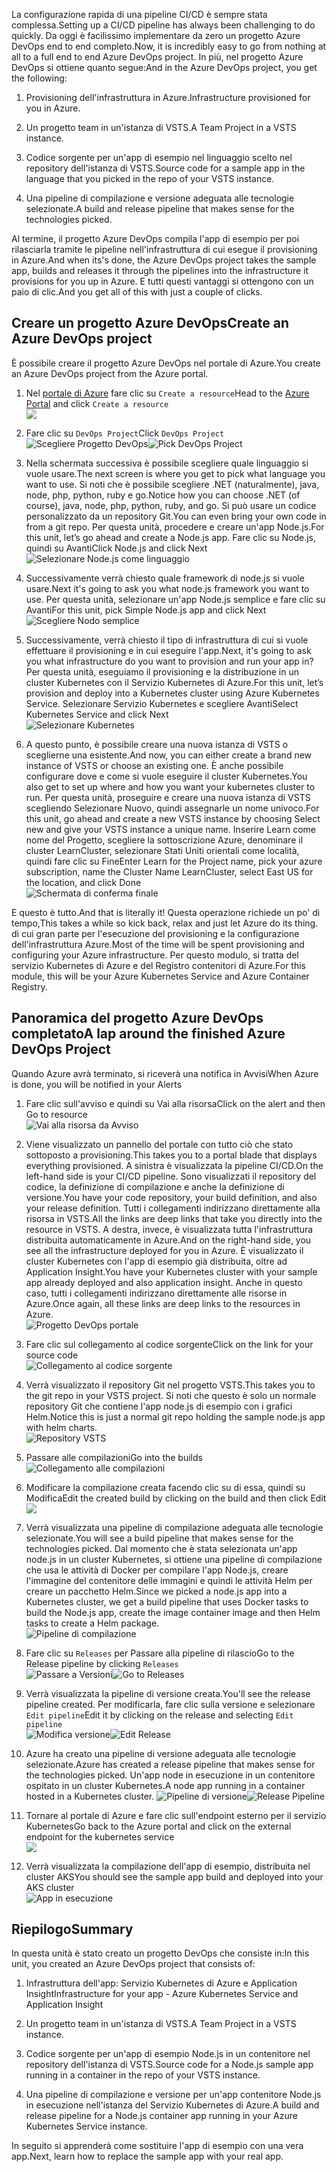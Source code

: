 <span data-ttu-id="6e775-101">La configurazione rapida di una pipeline CI/CD è sempre stata complessa.</span><span class="sxs-lookup"><span data-stu-id="6e775-101">Setting up a CI/CD pipeline has always been challenging to do quickly.</span></span> <span data-ttu-id="6e775-102">Da oggi è facilissimo implementare da zero un progetto Azure DevOps end to end completo.</span><span class="sxs-lookup"><span data-stu-id="6e775-102">Now, it is incredibly easy to go from nothing at all to a full end to end Azure DevOps project.</span></span> <span data-ttu-id="6e775-103">In più, nel progetto Azure DevOps si ottiene quanto segue:</span><span class="sxs-lookup"><span data-stu-id="6e775-103">And in the Azure DevOps project, you get the following:</span></span>

1. <span data-ttu-id="6e775-104">Provisioning dell'infrastruttura in Azure.</span><span class="sxs-lookup"><span data-stu-id="6e775-104">Infrastructure provisioned for you in Azure.</span></span>

2. <span data-ttu-id="6e775-105">Un progetto team in un'istanza di VSTS.</span><span class="sxs-lookup"><span data-stu-id="6e775-105">A Team Project in a VSTS instance.</span></span>

3. <span data-ttu-id="6e775-106">Codice sorgente per un'app di esempio nel linguaggio scelto nel repository dell'istanza di VSTS.</span><span class="sxs-lookup"><span data-stu-id="6e775-106">Source code for a sample app in the language that you picked in the repo of your VSTS instance.</span></span>

4. <span data-ttu-id="6e775-107">Una pipeline di compilazione e versione adeguata alle tecnologie selezionate.</span><span class="sxs-lookup"><span data-stu-id="6e775-107">A build and release pipeline that makes sense for the technologies picked.</span></span>

<span data-ttu-id="6e775-108">Al termine, il progetto Azure DevOps compila l'app di esempio per poi rilasciarla tramite le pipeline nell'infrastruttura di cui esegue il provisioning in Azure.</span><span class="sxs-lookup"><span data-stu-id="6e775-108">And when its's done, the Azure DevOps project takes the sample app, builds and releases it through the pipelines into the infrastructure it provisions for you up in Azure.</span></span> <span data-ttu-id="6e775-109">E tutti questi vantaggi si ottengono con un paio di clic.</span><span class="sxs-lookup"><span data-stu-id="6e775-109">And you get all of this with just a couple of clicks.</span></span>

## <a name="create-an-azure-devops-project"></a><span data-ttu-id="6e775-110">Creare un progetto Azure DevOps</span><span class="sxs-lookup"><span data-stu-id="6e775-110">Create an Azure DevOps project</span></span>

<span data-ttu-id="6e775-111">È possibile creare il progetto Azure DevOps nel portale di Azure.</span><span class="sxs-lookup"><span data-stu-id="6e775-111">You create an Azure DevOps project from the Azure portal.</span></span>

1. <span data-ttu-id="6e775-112">Nel [portale di Azure](https://portal.azure.com) fare clic su `Create a resource`</span><span class="sxs-lookup"><span data-stu-id="6e775-112">Head to the [Azure Portal](https://portal.azure.com) and click `Create a resource`</span></span>  
![](/media-draft/1-azureportal.png)

2. <span data-ttu-id="6e775-113">Fare clic su `DevOps Project`</span><span class="sxs-lookup"><span data-stu-id="6e775-113">Click `DevOps Project`</span></span>  
<span data-ttu-id="6e775-114">![Scegliere Progetto DevOps](/media-draft/1-pickdevopsproject.png)</span><span class="sxs-lookup"><span data-stu-id="6e775-114">![Pick DevOps Project](/media-draft/1-pickdevopsproject.png)</span></span>

3. <span data-ttu-id="6e775-115">Nella schermata successiva è possibile scegliere quale linguaggio si vuole usare.</span><span class="sxs-lookup"><span data-stu-id="6e775-115">The next screen is where you get to pick what language you want to use.</span></span> <span data-ttu-id="6e775-116">Si noti che è possibile scegliere .NET (naturalmente), java, node, php, python, ruby e go.</span><span class="sxs-lookup"><span data-stu-id="6e775-116">Notice how you can choose .NET (of course), java, node, php, python, ruby, and go.</span></span> <span data-ttu-id="6e775-117">Si può usare un codice personalizzato da un repository Git.</span><span class="sxs-lookup"><span data-stu-id="6e775-117">You can even bring your own code in from a git repo.</span></span> <span data-ttu-id="6e775-118">Per questa unità, procedere e creare un'app Node.js.</span><span class="sxs-lookup"><span data-stu-id="6e775-118">For this unit, let’s go ahead and create a Node.js app.</span></span> <span data-ttu-id="6e775-119">Fare clic su Node.js, quindi su Avanti</span><span class="sxs-lookup"><span data-stu-id="6e775-119">Click Node.js and click Next</span></span>  
![Selezionare Node.js come linguaggio](/media-draft/1-picknodejsforlang.png)

4. <span data-ttu-id="6e775-121">Successivamente verrà chiesto quale framework di node.js si vuole usare.</span><span class="sxs-lookup"><span data-stu-id="6e775-121">Next it's going to ask you what node.js framework you want to use.</span></span> <span data-ttu-id="6e775-122">Per questa unità, selezionare un'app Node.js semplice e fare clic su Avanti</span><span class="sxs-lookup"><span data-stu-id="6e775-122">For this unit, pick Simple Node.js app and click Next</span></span>  
![Scegliere Nodo semplice](/media-draft/1-picksimplenode.png)

5. <span data-ttu-id="6e775-124">Successivamente, verrà chiesto il tipo di infrastruttura di cui si vuole effettuare il provisioning e in cui eseguire l'app.</span><span class="sxs-lookup"><span data-stu-id="6e775-124">Next, it's going to ask you what infrastructure do you want to provision and run your app in?</span></span> <span data-ttu-id="6e775-125">Per questa unità, eseguiamo il provisioning e la distribuzione in un cluster Kubernetes con il Servizio Kubernetes di Azure.</span><span class="sxs-lookup"><span data-stu-id="6e775-125">For this unit, let’s provision and deploy into a Kubernetes cluster using Azure Kubernetes Service.</span></span> <span data-ttu-id="6e775-126">Selezionare Servizio Kubernetes e scegliere Avanti</span><span class="sxs-lookup"><span data-stu-id="6e775-126">Select Kubernetes Service and click Next</span></span>  
![Selezionare Kubernetes](/media-draft/1-pickkubernetes.png)

6. <span data-ttu-id="6e775-128">A questo punto, è possibile creare una nuova istanza di VSTS o sceglierne una esistente.</span><span class="sxs-lookup"><span data-stu-id="6e775-128">And now, you can either create a brand new instance of VSTS or choose an existing one.</span></span> <span data-ttu-id="6e775-129">È anche possibile configurare dove e come si vuole eseguire il cluster Kubernetes.</span><span class="sxs-lookup"><span data-stu-id="6e775-129">You also get to set up where and how you want your kubernetes cluster to run.</span></span> <span data-ttu-id="6e775-130">Per questa unità, proseguire e creare una nuova istanza di VSTS scegliendo Selezionare Nuovo, quindi assegnarle un nome univoco.</span><span class="sxs-lookup"><span data-stu-id="6e775-130">For this unit, go ahead and create a new VSTS instance by choosing Select new and give your VSTS instance a unique name.</span></span> <span data-ttu-id="6e775-131">Inserire Learn come nome del Progetto, scegliere la sottoscrizione Azure, denominare il cluster LearnCluster, selezionare Stati Uniti orientali come località, quindi fare clic su Fine</span><span class="sxs-lookup"><span data-stu-id="6e775-131">Enter Learn for the Project name, pick your azure subscription, name the Cluster Name LearnCluster, select East US for the location, and click Done</span></span>  
![Schermata di conferma finale](/media-draft/1-finalconfirmation.png)

<span data-ttu-id="6e775-133">E questo è tutto.</span><span class="sxs-lookup"><span data-stu-id="6e775-133">And that is literally it!</span></span> <span data-ttu-id="6e775-134">Questa operazione richiede un po' di tempo,</span><span class="sxs-lookup"><span data-stu-id="6e775-134">This takes a while so kick back, relax and just let Azure do its thing.</span></span> <span data-ttu-id="6e775-135">di cui gran parte per l'esecuzione del provisioning e la configurazione dell'infrastruttura Azure.</span><span class="sxs-lookup"><span data-stu-id="6e775-135">Most of the time will be spent provisioning and configuring your Azure infrastructure.</span></span> <span data-ttu-id="6e775-136">Per questo modulo, si tratta del servizio Kubernetes di Azure e del Registro contenitori di Azure.</span><span class="sxs-lookup"><span data-stu-id="6e775-136">For this module, this will be your Azure Kubernetes Service and Azure Container Registry.</span></span>

## <a name="a-lap-around-the-finished-azure-devops-project"></a><span data-ttu-id="6e775-137">Panoramica del progetto Azure DevOps completato</span><span class="sxs-lookup"><span data-stu-id="6e775-137">A lap around the finished Azure DevOps Project</span></span>

<span data-ttu-id="6e775-138">Quando Azure avrà terminato, si riceverà una notifica in Avvisi</span><span class="sxs-lookup"><span data-stu-id="6e775-138">When Azure is done, you will be notified in your Alerts</span></span>

1. <span data-ttu-id="6e775-139">Fare clic sull'avviso e quindi su Vai alla risorsa</span><span class="sxs-lookup"><span data-stu-id="6e775-139">Click on the alert and then Go to resource</span></span>  
![Vai alla risorsa da Avviso](/media-draft/1-gotoresourcefromalert.png)

2. <span data-ttu-id="6e775-141">Viene visualizzato un pannello del portale con tutto ciò che stato sottoposto a provisioning.</span><span class="sxs-lookup"><span data-stu-id="6e775-141">This takes you to a portal blade that displays everything provisioned.</span></span> <span data-ttu-id="6e775-142">A sinistra è visualizzata la pipeline CI/CD.</span><span class="sxs-lookup"><span data-stu-id="6e775-142">On the left-hand side is your CI/CD pipeline.</span></span> <span data-ttu-id="6e775-143">Sono visualizzati il repository del codice, la definizione di compilazione e anche la definizione di versione.</span><span class="sxs-lookup"><span data-stu-id="6e775-143">You have your code repository, your build definition, and also your release definition.</span></span> <span data-ttu-id="6e775-144">Tutti i collegamenti indirizzano direttamente alla risorsa in VSTS.</span><span class="sxs-lookup"><span data-stu-id="6e775-144">All the links are deep links that take you directly into the resource in VSTS.</span></span> <span data-ttu-id="6e775-145">A destra, invece, è visualizzata tutta l'infrastruttura distribuita automaticamente in Azure.</span><span class="sxs-lookup"><span data-stu-id="6e775-145">And on the right-hand side, you see all the infrastructure deployed for you in Azure.</span></span> <span data-ttu-id="6e775-146">È visualizzato il cluster Kubernetes con l'app di esempio già distribuita, oltre ad Application Insight.</span><span class="sxs-lookup"><span data-stu-id="6e775-146">You have your Kubernetes cluster with your sample app already deployed and also application insight.</span></span> <span data-ttu-id="6e775-147">Anche in questo caso, tutti i collegamenti indirizzano direttamente alle risorse in Azure.</span><span class="sxs-lookup"><span data-stu-id="6e775-147">Once again, all these links are deep links to the resources in Azure.</span></span>  
![Progetto DevOps portale](/media-draft/1-pickdevopsproject.png)

3. <span data-ttu-id="6e775-149">Fare clic sul collegamento al codice sorgente</span><span class="sxs-lookup"><span data-stu-id="6e775-149">Click on the link for your source code</span></span>  
![Collegamento al codice sorgente](/media-draft/1-linktosource.png)

4. <span data-ttu-id="6e775-151">Verrà visualizzato il repository Git nel progetto VSTS.</span><span class="sxs-lookup"><span data-stu-id="6e775-151">This takes you to the git repo in your VSTS project.</span></span> <span data-ttu-id="6e775-152">Si noti che questo è solo un normale repository Git che contiene l'app node.js di esempio con i grafici Helm.</span><span class="sxs-lookup"><span data-stu-id="6e775-152">Notice this is just a normal git repo holding the sample node.js app with helm charts.</span></span>  
![Repository VSTS](/media-draft/1-vstsrepo.png)

5. <span data-ttu-id="6e775-154">Passare alle compilazioni</span><span class="sxs-lookup"><span data-stu-id="6e775-154">Go into the builds</span></span>  
![Collegamento alle compilazioni](/media-draft/1-navtobuild.png)

6. <span data-ttu-id="6e775-156">Modificare la compilazione creata facendo clic su di essa, quindi su Modifica</span><span class="sxs-lookup"><span data-stu-id="6e775-156">Edit the created build by clicking on the build and then click Edit</span></span>  
![](/media-draft/1-editbuildlink.png)

7. <span data-ttu-id="6e775-157">Verrà visualizzata una pipeline di compilazione adeguata alle tecnologie selezionate.</span><span class="sxs-lookup"><span data-stu-id="6e775-157">You will see a build pipeline that makes sense for the technologies picked.</span></span> <span data-ttu-id="6e775-158">Dal momento che è stata selezionata un'app node.js in un cluster Kubernetes, si ottiene una pipeline di compilazione che usa le attività di Docker per compilare l'app Node.js, creare l'immagine del contenitore delle immagini e quindi le attività Helm per creare un pacchetto Helm.</span><span class="sxs-lookup"><span data-stu-id="6e775-158">Since we picked a node.js app into a Kubernetes cluster, we get a build pipeline that uses Docker tasks to build the Node.js app, create the image container image and then Helm tasks to create a Helm package.</span></span>  
![Pipeline di compilazione](/media-draft/1-buildpipeline.png)

8. <span data-ttu-id="6e775-160">Fare clic su `Releases` per Passare alla pipeline di rilascio</span><span class="sxs-lookup"><span data-stu-id="6e775-160">Go to the Release pipeline by clicking `Releases`</span></span>  
<span data-ttu-id="6e775-161">![Passare a Versioni](/media-draft/1-gotoreleases.png)</span><span class="sxs-lookup"><span data-stu-id="6e775-161">![Go to Releases](/media-draft/1-gotoreleases.png)</span></span>

9. <span data-ttu-id="6e775-162">Verrà visualizzata la pipeline di versione creata.</span><span class="sxs-lookup"><span data-stu-id="6e775-162">You'll see the release pipeline created.</span></span> <span data-ttu-id="6e775-163">Per modificarla, fare clic sulla versione e selezionare `Edit pipeline`</span><span class="sxs-lookup"><span data-stu-id="6e775-163">Edit it by clicking on the release and selecting `Edit pipeline`</span></span>  
<span data-ttu-id="6e775-164">![Modifica versione](/media-draft/1-editrelease.png)</span><span class="sxs-lookup"><span data-stu-id="6e775-164">![Edit Release](/media-draft/1-editrelease.png)</span></span>

10. <span data-ttu-id="6e775-165">Azure ha creato una pipeline di versione adeguata alle tecnologie selezionate.</span><span class="sxs-lookup"><span data-stu-id="6e775-165">Azure has created a release pipeline that makes sense for the technologies picked.</span></span> <span data-ttu-id="6e775-166">Un'app node in esecuzione in un contenitore ospitato in un cluster Kubernetes.</span><span class="sxs-lookup"><span data-stu-id="6e775-166">A node app running in a container hosted in a Kubernetes cluster.</span></span>
<span data-ttu-id="6e775-167">![Pipeline di versione](/media-draft/1-releasepipeline.png)</span><span class="sxs-lookup"><span data-stu-id="6e775-167">![Release Pipeline](/media-draft/1-releasepipeline.png)</span></span>

11. <span data-ttu-id="6e775-168">Tornare al portale di Azure e fare clic sull'endpoint esterno per il servizio Kubernetes</span><span class="sxs-lookup"><span data-stu-id="6e775-168">Go back to the Azure portal and click on the external endpoint for the kubernetes service</span></span>  
![](/media-draft/1-clickonendpoint.png)

12. <span data-ttu-id="6e775-169">Verrà visualizzata la compilazione dell'app di esempio, distribuita nel cluster AKS</span><span class="sxs-lookup"><span data-stu-id="6e775-169">You should see the sample app build and deployed into your AKS cluster</span></span>  
![App in esecuzione](/media-draft/1-apprunning.png)

## <a name="summary"></a><span data-ttu-id="6e775-171">Riepilogo</span><span class="sxs-lookup"><span data-stu-id="6e775-171">Summary</span></span>

<span data-ttu-id="6e775-172">In questa unità è stato creato un progetto DevOps che consiste in:</span><span class="sxs-lookup"><span data-stu-id="6e775-172">In this unit, you created an Azure DevOps project that consists of:</span></span>

1. <span data-ttu-id="6e775-173">Infrastruttura dell'app: Servizio Kubernetes di Azure e Application Insight</span><span class="sxs-lookup"><span data-stu-id="6e775-173">Infrastructure for your app - Azure Kubernetes Service and Application Insight</span></span>

2. <span data-ttu-id="6e775-174">Un progetto team in un'istanza di VSTS.</span><span class="sxs-lookup"><span data-stu-id="6e775-174">A Team Project in a VSTS instance.</span></span>

3. <span data-ttu-id="6e775-175">Codice sorgente per un'app di esempio Node.js in un contenitore nel repository dell'istanza di VSTS.</span><span class="sxs-lookup"><span data-stu-id="6e775-175">Source code for a Node.js sample app running in a container in the repo of your VSTS instance.</span></span>

4. <span data-ttu-id="6e775-176">Una pipeline di compilazione e versione per un'app contenitore Node.js in esecuzione nell'istanza del Servizio Kubernetes di Azure.</span><span class="sxs-lookup"><span data-stu-id="6e775-176">A build and release pipeline for a Node.js container app running in your Azure Kubernetes Service instance.</span></span>

<span data-ttu-id="6e775-177">In seguito si apprenderà come sostituire l'app di esempio con una vera app.</span><span class="sxs-lookup"><span data-stu-id="6e775-177">Next, learn how to replace the sample app with your real app.</span></span>